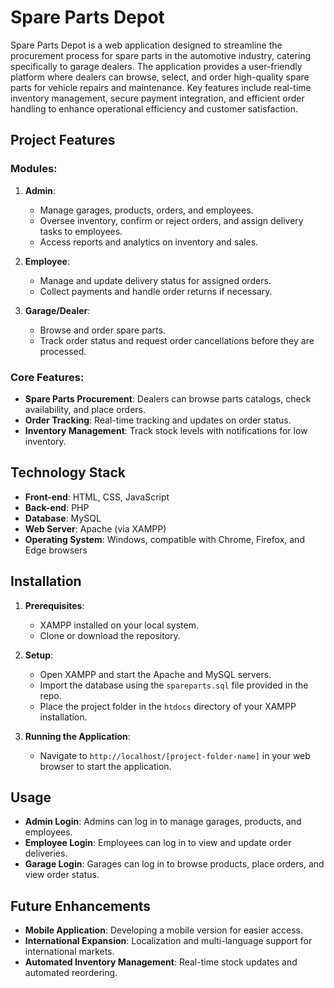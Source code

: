 # Spare Parts Depot

Spare Parts Depot is a web application designed to streamline the procurement process for spare parts in the automotive industry, catering specifically to garage dealers. The application provides a user-friendly platform where dealers can browse, select, and order high-quality spare parts for vehicle repairs and maintenance. Key features include real-time inventory management, secure payment integration, and efficient order handling to enhance operational efficiency and customer satisfaction.

## Project Features

### Modules:
1. **Admin**: 
   - Manage garages, products, orders, and employees.
   - Oversee inventory, confirm or reject orders, and assign delivery tasks to employees.
   - Access reports and analytics on inventory and sales.

2. **Employee**:
   - Manage and update delivery status for assigned orders.
   - Collect payments and handle order returns if necessary.

3. **Garage/Dealer**:
   - Browse and order spare parts.
   - Track order status and request order cancellations before they are processed.

### Core Features:
- **Spare Parts Procurement**: Dealers can browse parts catalogs, check availability, and place orders.
- **Order Tracking**: Real-time tracking and updates on order status.
- **Inventory Management**: Track stock levels with notifications for low inventory.
  
## Technology Stack

- **Front-end**: HTML, CSS, JavaScript
- **Back-end**: PHP
- **Database**: MySQL
- **Web Server**: Apache (via XAMPP)
- **Operating System**: Windows, compatible with Chrome, Firefox, and Edge browsers

## Installation

1. **Prerequisites**:
   - XAMPP installed on your local system.
   - Clone or download the repository.

2. **Setup**:
   - Open XAMPP and start the Apache and MySQL servers.
   - Import the database using the `spareparts.sql` file provided in the repo.
   - Place the project folder in the `htdocs` directory of your XAMPP installation.

3. **Running the Application**:
   - Navigate to `http://localhost/[project-folder-name]` in your web browser to start the application.

## Usage

- **Admin Login**: Admins can log in to manage garages, products, and employees.
- **Employee Login**: Employees can log in to view and update order deliveries.
- **Garage Login**: Garages can log in to browse products, place orders, and view order status.

## Future Enhancements

- **Mobile Application**: Developing a mobile version for easier access.
- **International Expansion**: Localization and multi-language support for international markets.
- **Automated Inventory Management**: Real-time stock updates and automated reordering.
